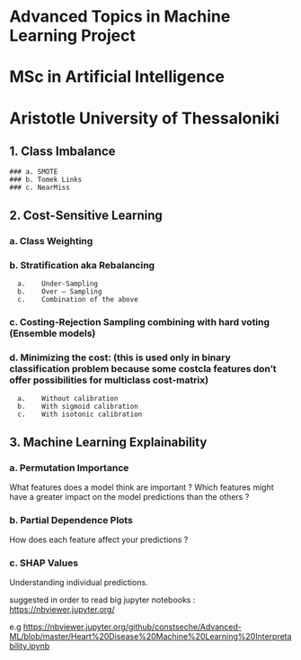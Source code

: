 # Advanced Topics in Machine Learning Project
# MSc in Artificial Intelligence 
# Aristotle University of Thessaloniki

## 1. Class Imbalance
    ### a. SMOTE 
    ### b. Tomek Links 
    ### c. NearMiss


## 2. Cost-Sensitive Learning
  ### a. Class Weighting

  ### b. Stratification aka Rebalancing
      a.	Under-Sampling 
      b.	Over – Sampling
      c.	Combination of the above 
  
  ### c. Costing-Rejection Sampling combining with hard voting (Ensemble models)

  ### d. 	Minimizing the cost: (this is used only in binary classification problem because some costcla features don’t offer possibilities for multiclass cost-matrix)
      a.	Without calibration
      b.	With sigmoid calibration 
      c.	With isotonic calibration

## 3. Machine Learning Explainability
  ### a. Permutation Importance
  
  What features does a model think are important ? 
  Which features might have a greater impact on the model predictions than the others ? 

  ### b. Partial Dependence Plots 
  
  How does each feature affect your predictions ? 

  ### c. SHAP Values 
  
  Understanding individual predictions.


suggested in order to read big jupyter notebooks : https://nbviewer.jupyter.org/

e.g https://nbviewer.jupyter.org/github/constseche/Advanced-ML/blob/master/Heart%20Disease%20Machine%20Learning%20Interpretability.ipynb
